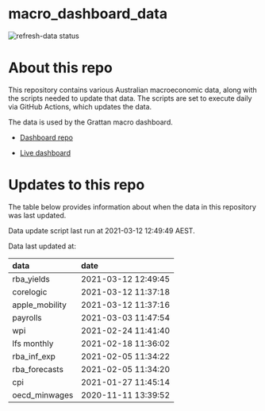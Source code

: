 
<!-- README.md is generated from README.Rmd. Please edit that file -->

# macro\_dashboard\_data

<!-- badges: start -->

![refresh-data
status](https://github.com/MattCowgill/macro_dashboard_data/workflows/refresh-data/badge.svg)

<!-- badges: end -->

# About this repo

This repository contains various Australian macroeconomic data, along
with the scripts needed to update that data. The scripts are set to
execute daily via GitHub Actions, which updates the data.

The data is used by the Grattan macro dashboard.

  - [Dashboard repo](https://github.com/grattan/macrodashboard)

  - [Live dashboard](https://mattcowgill.shinyapps.io/macrodashboard/)

# Updates to this repo

The table below provides information about when the data in this
repository was last updated.

Data update script last run at 2021-03-12 12:49:49 AEST.

Data last updated at:

| data            | date                |
| :-------------- | :------------------ |
| rba\_yields     | 2021-03-12 12:49:45 |
| corelogic       | 2021-03-12 11:37:18 |
| apple\_mobility | 2021-03-12 11:37:16 |
| payrolls        | 2021-03-03 11:47:54 |
| wpi             | 2021-02-24 11:41:40 |
| lfs monthly     | 2021-02-18 11:36:02 |
| rba\_inf\_exp   | 2021-02-05 11:34:22 |
| rba\_forecasts  | 2021-02-05 11:34:20 |
| cpi             | 2021-01-27 11:45:14 |
| oecd\_minwages  | 2020-11-11 13:39:52 |
